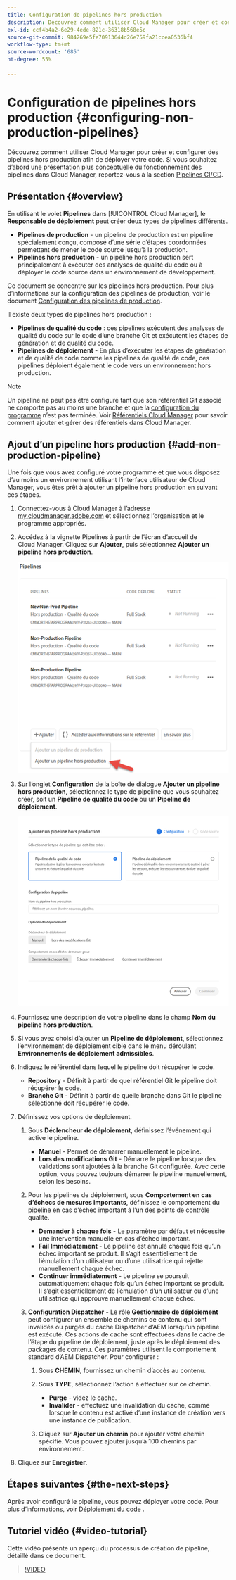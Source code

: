 ```yaml
---
title: Configuration de pipelines hors production
description: Découvrez comment utiliser Cloud Manager pour créer et configurer des pipelines hors production afin de déployer votre code.
exl-id: ccf4b4a2-6e29-4ede-821c-36318b568e5c
source-git-commit: 984269e5fe70913644d26e759fa21ccea0536bf4
workflow-type: tm+mt
source-wordcount: '685'
ht-degree: 55%

---
```


# Configuration de pipelines hors production {#configuring-non-production-pipelines}

Découvrez comment utiliser Cloud Manager pour créer et configurer des pipelines hors production afin de déployer votre code. Si vous souhaitez d’abord une présentation plus conceptuelle du fonctionnement des pipelines dans Cloud Manager, reportez-vous à la section [Pipelines CI/CD](/help/overview/ci-cd-pipelines.md).

## Présentation {#overview}

En utilisant le volet **Pipelines** dans [!UICONTROL Cloud Manager], le **Responsable de déploiement** peut créer deux types de pipelines différents.

* **Pipelines de production** - un pipeline de production est un pipeline spécialement conçu, composé d’une série d’étapes coordonnées permettant de mener le code source jusqu’à la production.
* **Pipelines hors production** - un pipeline hors production sert principalement à exécuter des analyses de qualité du code ou à déployer le code source dans un environnement de développement.

Ce document se concentre sur les pipelines hors production. Pour plus d’informations sur la configuration des pipelines de production, voir le document [Configuration des pipelines de production](/help/using/production-pipelines.md).

Il existe deux types de pipelines hors production :

* **Pipelines de qualité du code** : ces pipelines exécutent des analyses de qualité du code sur le code d’une branche Git et exécutent les étapes de génération et de qualité du code.
* **Pipelines de déploiement** - En plus d’exécuter les étapes de génération et de qualité de code comme les pipelines de qualité de code, ces pipelines déploient également le code vers un environnement hors production.

>[!NOTE]
>
>Un pipeline ne peut pas être configuré tant que son référentiel Git associé ne comporte pas au moins une branche et que la [configuration du programme](/help/getting-started/program-setup.md) n’est pas terminée. Voir [Référentiels Cloud Manager](/help/managing-code/managing-repositories.md) pour savoir comment ajouter et gérer des référentiels dans Cloud Manager.

## Ajout d’un pipeline hors production {#add-non-production-pipeline}

Une fois que vous avez configuré votre programme et que vous disposez d’au moins un environnement utilisant l’interface utilisateur de Cloud Manager, vous êtes prêt à ajouter un pipeline hors production en suivant ces étapes.

1. Connectez-vous à Cloud Manager à l’adresse [my.cloudmanager.adobe.com](https://my.cloudmanager.adobe.com) et sélectionnez l’organisation et le programme appropriés.

1. Accédez à la vignette Pipelines à partir de l’écran d’accueil de Cloud Manager. Cliquez sur **Ajouter**, puis sélectionnez **Ajouter un pipeline hors production**.

   ![Ajouter un pipeline hors production](/help/assets/configure-pipelines/nonprod-pipeline-add1.png)

1. Sur l’onglet **Configuration** de la boîte de dialogue **Ajouter un pipeline hors production**, sélectionnez le type de pipeline que vous souhaitez créer, soit un **Pipeline de qualité du code** ou un **Pipeline de déploiement**.

   ![Choix du type de pipeline](/help/assets/configure-pipelines/add-non-production-pipeline.png)

1. Fournissez une description de votre pipeline dans le champ **Nom du pipeline hors production**.

1. Si vous avez choisi d’ajouter un **Pipeline de déploiement**, sélectionnez l’environnement de déploiement cible dans le menu déroulant **Environnements de déploiement admissibles**.

1. Indiquez le référentiel dans lequel le pipeline doit récupérer le code.

   * **Repository** - Définit à partir de quel référentiel Git le pipeline doit récupérer le code.
   * **Branche Git** - Définit à partir de quelle branche dans Git le pipeline sélectionné doit récupérer le code.

1. Définissez vos options de déploiement.

   1. Sous **Déclencheur de déploiement**, définissez l’événement qui active le pipeline.

      * **Manuel** - Permet de démarrer manuellement le pipeline.
      * **Lors des modifications Git** - Démarre le pipeline lorsque des validations sont ajoutées à la branche Git configurée. Avec cette option, vous pouvez toujours démarrer le pipeline manuellement, selon les besoins.

   1. Pour les pipelines de déploiement, sous **Comportement en cas d’échecs de mesures importants**, définissez le comportement du pipeline en cas d’échec important à l’un des points de contrôle qualité.

      * **Demander à chaque fois** - Le paramètre par défaut et nécessite une intervention manuelle en cas d’échec important.
      * **Fail Immédiatement** - Le pipeline est annulé chaque fois qu’un échec important se produit. Il s’agit essentiellement de l’émulation d’un utilisateur ou d’une utilisatrice qui rejette manuellement chaque échec.
      * **Continuer immédiatement** - Le pipeline se poursuit automatiquement chaque fois qu’un échec important se produit. Il s’agit essentiellement de l’émulation d’un utilisateur ou d’une utilisatrice qui approuve manuellement chaque échec.

   1. **Configuration Dispatcher** - Le rôle **Gestionnaire de déploiement** peut configurer un ensemble de chemins de contenu qui sont invalidés ou purgés du cache Dispatcher d’AEM lorsqu’un pipeline est exécuté. Ces actions de cache sont effectuées dans le cadre de l’étape du pipeline de déploiement, juste après le déploiement des packages de contenu. Ces paramètres utilisent le comportement standard d’AEM Dispatcher. Pour configurer :

      1. Sous **CHEMIN**, fournissez un chemin d’accès au contenu.
      1. Sous **TYPE**, sélectionnez l’action à effectuer sur ce chemin.

         * **Purge** - videz le cache.
         * **Invalider** - effectuez une invalidation du cache, comme lorsque le contenu est activé d’une instance de création vers une instance de publication.

      1. Cliquez sur **Ajouter un chemin** pour ajouter votre chemin spécifié. Vous pouvez ajouter jusqu’à 100 chemins par environnement.

1. Cliquez sur **Enregistrer**.

## Étapes suivantes {#the-next-steps}

Après avoir configuré le pipeline, vous pouvez déployer votre code. Pour plus d’informations, voir [Déploiement du code](/help/using/code-deployment.md) .

## Tutoriel vidéo {#video-tutorial}

Cette vidéo présente un aperçu du processus de création de pipeline, détaillé dans ce document.

>[!VIDEO](https://video.tv.adobe.com/v/26316/)
